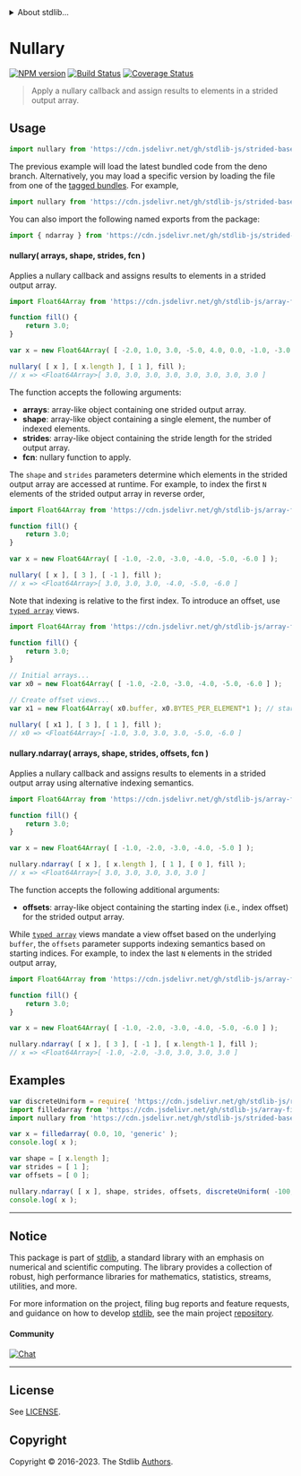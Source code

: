<!--

@license Apache-2.0

Copyright (c) 2020 The Stdlib Authors.

Licensed under the Apache License, Version 2.0 (the "License");
you may not use this file except in compliance with the License.
You may obtain a copy of the License at

   http://www.apache.org/licenses/LICENSE-2.0

Unless required by applicable law or agreed to in writing, software
distributed under the License is distributed on an "AS IS" BASIS,
WITHOUT WARRANTIES OR CONDITIONS OF ANY KIND, either express or implied.
See the License for the specific language governing permissions and
limitations under the License.

-->


<details>
  <summary>
    About stdlib...
  </summary>
  <p>We believe in a future in which the web is a preferred environment for numerical computation. To help realize this future, we've built stdlib. stdlib is a standard library, with an emphasis on numerical and scientific computation, written in JavaScript (and C) for execution in browsers and in Node.js.</p>
  <p>The library is fully decomposable, being architected in such a way that you can swap out and mix and match APIs and functionality to cater to your exact preferences and use cases.</p>
  <p>When you use stdlib, you can be absolutely certain that you are using the most thorough, rigorous, well-written, studied, documented, tested, measured, and high-quality code out there.</p>
  <p>To join us in bringing numerical computing to the web, get started by checking us out on <a href="https://github.com/stdlib-js/stdlib">GitHub</a>, and please consider <a href="https://opencollective.com/stdlib">financially supporting stdlib</a>. We greatly appreciate your continued support!</p>
</details>

# Nullary

[![NPM version][npm-image]][npm-url] [![Build Status][test-image]][test-url] [![Coverage Status][coverage-image]][coverage-url] <!-- [![dependencies][dependencies-image]][dependencies-url] -->

> Apply a nullary callback and assign results to elements in a strided output array.

<section class="intro">

</section>

<!-- /.intro -->



<section class="usage">

## Usage

```javascript
import nullary from 'https://cdn.jsdelivr.net/gh/stdlib-js/strided-base-nullary@deno/mod.js';
```
The previous example will load the latest bundled code from the deno branch. Alternatively, you may load a specific version by loading the file from one of the [tagged bundles](https://github.com/stdlib-js/strided-base-nullary/tags). For example,

```javascript
import nullary from 'https://cdn.jsdelivr.net/gh/stdlib-js/strided-base-nullary@v0.1.0-deno/mod.js';
```

You can also import the following named exports from the package:

```javascript
import { ndarray } from 'https://cdn.jsdelivr.net/gh/stdlib-js/strided-base-nullary@deno/mod.js';
```

#### nullary( arrays, shape, strides, fcn )

Applies a nullary callback and assigns results to elements in a strided output array.

```javascript
import Float64Array from 'https://cdn.jsdelivr.net/gh/stdlib-js/array-float64@deno/mod.js';

function fill() {
    return 3.0;
}

var x = new Float64Array( [ -2.0, 1.0, 3.0, -5.0, 4.0, 0.0, -1.0, -3.0 ] );

nullary( [ x ], [ x.length ], [ 1 ], fill );
// x => <Float64Array>[ 3.0, 3.0, 3.0, 3.0, 3.0, 3.0, 3.0, 3.0 ]
```

The function accepts the following arguments:

-   **arrays**: array-like object containing one strided output array.
-   **shape**: array-like object containing a single element, the number of indexed elements.
-   **strides**: array-like object containing the stride length for the strided output array.
-   **fcn**: nullary function to apply.

The `shape` and `strides` parameters determine which elements in the strided output array are accessed at runtime. For example, to index the first `N` elements of the strided output array in reverse order,

```javascript
import Float64Array from 'https://cdn.jsdelivr.net/gh/stdlib-js/array-float64@deno/mod.js';

function fill() {
    return 3.0;
}

var x = new Float64Array( [ -1.0, -2.0, -3.0, -4.0, -5.0, -6.0 ] );

nullary( [ x ], [ 3 ], [ -1 ], fill );
// x => <Float64Array>[ 3.0, 3.0, 3.0, -4.0, -5.0, -6.0 ]
```

Note that indexing is relative to the first index. To introduce an offset, use [`typed array`][mdn-typed-array] views.

```javascript
import Float64Array from 'https://cdn.jsdelivr.net/gh/stdlib-js/array-float64@deno/mod.js';

function fill() {
    return 3.0;
}

// Initial arrays...
var x0 = new Float64Array( [ -1.0, -2.0, -3.0, -4.0, -5.0, -6.0 ] );

// Create offset views...
var x1 = new Float64Array( x0.buffer, x0.BYTES_PER_ELEMENT*1 ); // start at 2nd element

nullary( [ x1 ], [ 3 ], [ 1 ], fill );
// x0 => <Float64Array>[ -1.0, 3.0, 3.0, 3.0, -5.0, -6.0 ]
```

#### nullary.ndarray( arrays, shape, strides, offsets, fcn )

Applies a nullary callback and assigns results to elements in a strided output array using alternative indexing semantics.

```javascript
import Float64Array from 'https://cdn.jsdelivr.net/gh/stdlib-js/array-float64@deno/mod.js';

function fill() {
    return 3.0;
}

var x = new Float64Array( [ -1.0, -2.0, -3.0, -4.0, -5.0 ] );

nullary.ndarray( [ x ], [ x.length ], [ 1 ], [ 0 ], fill );
// x => <Float64Array>[ 3.0, 3.0, 3.0, 3.0, 3.0 ]
```

The function accepts the following additional arguments:

-   **offsets**: array-like object containing the starting index (i.e., index offset) for the strided output array.

While [`typed array`][mdn-typed-array] views mandate a view offset based on the underlying `buffer`, the `offsets` parameter supports indexing semantics based on starting indices. For example, to index the last `N` elements in the strided output array,

```javascript
import Float64Array from 'https://cdn.jsdelivr.net/gh/stdlib-js/array-float64@deno/mod.js';

function fill() {
    return 3.0;
}

var x = new Float64Array( [ -1.0, -2.0, -3.0, -4.0, -5.0, -6.0 ] );

nullary.ndarray( [ x ], [ 3 ], [ -1 ], [ x.length-1 ], fill );
// x => <Float64Array>[ -1.0, -2.0, -3.0, 3.0, 3.0, 3.0 ]
```

</section>

<!-- /.usage -->

<section class="notes">

</section>

<!-- /.notes -->

<section class="examples">

## Examples

<!-- eslint no-undef: "error" -->

```javascript
var discreteUniform = require( 'https://cdn.jsdelivr.net/gh/stdlib-js/random-base-discrete-uniform' ).factory;
import filledarray from 'https://cdn.jsdelivr.net/gh/stdlib-js/array-filled@deno/mod.js';
import nullary from 'https://cdn.jsdelivr.net/gh/stdlib-js/strided-base-nullary@deno/mod.js';

var x = filledarray( 0.0, 10, 'generic' );
console.log( x );

var shape = [ x.length ];
var strides = [ 1 ];
var offsets = [ 0 ];

nullary.ndarray( [ x ], shape, strides, offsets, discreteUniform( -100, 100 ) );
console.log( x );
```

</section>

<!-- /.examples -->

<!-- C interface documentation. -->



<!-- Section for related `stdlib` packages. Do not manually edit this section, as it is automatically populated. -->

<section class="related">

</section>

<!-- /.related -->

<!-- Section for all links. Make sure to keep an empty line after the `section` element and another before the `/section` close. -->


<section class="main-repo" >

* * *

## Notice

This package is part of [stdlib][stdlib], a standard library with an emphasis on numerical and scientific computing. The library provides a collection of robust, high performance libraries for mathematics, statistics, streams, utilities, and more.

For more information on the project, filing bug reports and feature requests, and guidance on how to develop [stdlib][stdlib], see the main project [repository][stdlib].

#### Community

[![Chat][chat-image]][chat-url]

---

## License

See [LICENSE][stdlib-license].


## Copyright

Copyright &copy; 2016-2023. The Stdlib [Authors][stdlib-authors].

</section>

<!-- /.stdlib -->

<!-- Section for all links. Make sure to keep an empty line after the `section` element and another before the `/section` close. -->

<section class="links">

[npm-image]: http://img.shields.io/npm/v/@stdlib/strided-base-nullary.svg
[npm-url]: https://npmjs.org/package/@stdlib/strided-base-nullary

[test-image]: https://github.com/stdlib-js/strided-base-nullary/actions/workflows/test.yml/badge.svg?branch=v0.1.0
[test-url]: https://github.com/stdlib-js/strided-base-nullary/actions/workflows/test.yml?query=branch:v0.1.0

[coverage-image]: https://img.shields.io/codecov/c/github/stdlib-js/strided-base-nullary/main.svg
[coverage-url]: https://codecov.io/github/stdlib-js/strided-base-nullary?branch=main

<!--

[dependencies-image]: https://img.shields.io/david/stdlib-js/strided-base-nullary.svg
[dependencies-url]: https://david-dm.org/stdlib-js/strided-base-nullary/main

-->

[chat-image]: https://img.shields.io/gitter/room/stdlib-js/stdlib.svg
[chat-url]: https://app.gitter.im/#/room/#stdlib-js_stdlib:gitter.im

[stdlib]: https://github.com/stdlib-js/stdlib

[stdlib-authors]: https://github.com/stdlib-js/stdlib/graphs/contributors

[umd]: https://github.com/umdjs/umd
[es-module]: https://developer.mozilla.org/en-US/docs/Web/JavaScript/Guide/Modules

[deno-url]: https://github.com/stdlib-js/strided-base-nullary/tree/deno
[umd-url]: https://github.com/stdlib-js/strided-base-nullary/tree/umd
[esm-url]: https://github.com/stdlib-js/strided-base-nullary/tree/esm
[branches-url]: https://github.com/stdlib-js/strided-base-nullary/blob/main/branches.md

[stdlib-license]: https://raw.githubusercontent.com/stdlib-js/strided-base-nullary/main/LICENSE

[mdn-typed-array]: https://developer.mozilla.org/en-US/docs/Web/JavaScript/Reference/Global_Objects/TypedArray

</section>

<!-- /.links -->
